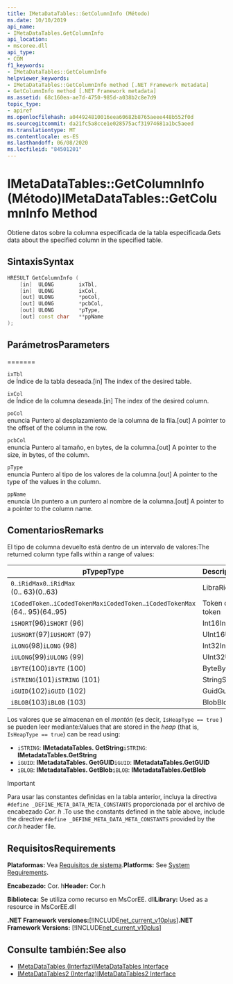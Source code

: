 ```yaml
---
title: IMetaDataTables::GetColumnInfo (Método)
ms.date: 10/10/2019
api_name:
- IMetaDataTables.GetColumnInfo
api_location:
- mscoree.dll
api_type:
- COM
f1_keywords:
- IMetaDataTables::GetColumnInfo
helpviewer_keywords:
- IMetaDataTables::GetColumnInfo method [.NET Framework metadata]
- GetColumnInfo method [.NET Framework metadata]
ms.assetid: 68c160ea-ae7d-4750-985d-a038b2c8e7d9
topic_type:
- apiref
ms.openlocfilehash: a044924810016eea60682b8765aeee448b552f0d
ms.sourcegitcommit: da21fc5a8cce1e028575acf31974681a1bc5aeed
ms.translationtype: MT
ms.contentlocale: es-ES
ms.lasthandoff: 06/08/2020
ms.locfileid: "84501201"
---
```

# <a name="imetadatatablesgetcolumninfo-method"></a><span data-ttu-id="3a9b8-102">IMetaDataTables::GetColumnInfo (Método)</span><span class="sxs-lookup"><span data-stu-id="3a9b8-102">IMetaDataTables::GetColumnInfo Method</span></span>
<span data-ttu-id="3a9b8-103">Obtiene datos sobre la columna especificada de la tabla especificada.</span><span class="sxs-lookup"><span data-stu-id="3a9b8-103">Gets data about the specified column in the specified table.</span></span>  
  
## <a name="syntax"></a><span data-ttu-id="3a9b8-104">Sintaxis</span><span class="sxs-lookup"><span data-stu-id="3a9b8-104">Syntax</span></span>  
  
```cpp  
HRESULT GetColumnInfo (
    [in]  ULONG        ixTbl,  
    [in]  ULONG        ixCol,  
    [out] ULONG        *poCol,  
    [out] ULONG        *pcbCol,  
    [out] ULONG        *pType,  
    [out] const char   **ppName  
);  
```  
  
## <a name="parameters"></a><span data-ttu-id="3a9b8-105">Parámetros</span><span class="sxs-lookup"><span data-stu-id="3a9b8-105">Parameters</span></span>
=======

 `ixTbl`  
 <span data-ttu-id="3a9b8-106">de Índice de la tabla deseada.</span><span class="sxs-lookup"><span data-stu-id="3a9b8-106">[in] The index of the desired table.</span></span>  
  
 `ixCol`  
 <span data-ttu-id="3a9b8-107">de Índice de la columna deseada.</span><span class="sxs-lookup"><span data-stu-id="3a9b8-107">[in] The index of the desired column.</span></span>  
  
 `poCol`  
 <span data-ttu-id="3a9b8-108">enuncia Puntero al desplazamiento de la columna de la fila.</span><span class="sxs-lookup"><span data-stu-id="3a9b8-108">[out] A pointer to the offset of the column in the row.</span></span>  
  
 `pcbCol`  
 <span data-ttu-id="3a9b8-109">enuncia Puntero al tamaño, en bytes, de la columna.</span><span class="sxs-lookup"><span data-stu-id="3a9b8-109">[out] A pointer to the size, in bytes, of the column.</span></span>  
  
 `pType`  
 <span data-ttu-id="3a9b8-110">enuncia Puntero al tipo de los valores de la columna.</span><span class="sxs-lookup"><span data-stu-id="3a9b8-110">[out] A pointer to the type of the values in the column.</span></span>  
  
 `ppName`  
 <span data-ttu-id="3a9b8-111">enuncia Un puntero a un puntero al nombre de la columna.</span><span class="sxs-lookup"><span data-stu-id="3a9b8-111">[out] A pointer to a pointer to the column name.</span></span>  

## <a name="remarks"></a><span data-ttu-id="3a9b8-112">Comentarios</span><span class="sxs-lookup"><span data-stu-id="3a9b8-112">Remarks</span></span>

<span data-ttu-id="3a9b8-113">El tipo de columna devuelto está dentro de un intervalo de valores:</span><span class="sxs-lookup"><span data-stu-id="3a9b8-113">The returned column type falls within a range of values:</span></span>

| <span data-ttu-id="3a9b8-114">pType</span><span class="sxs-lookup"><span data-stu-id="3a9b8-114">pType</span></span>                    | <span data-ttu-id="3a9b8-115">Description</span><span class="sxs-lookup"><span data-stu-id="3a9b8-115">Description</span></span>   | <span data-ttu-id="3a9b8-116">Función auxiliar</span><span class="sxs-lookup"><span data-stu-id="3a9b8-116">Helper function</span></span>                   |
|--------------------------|---------------|-----------------------------------|
| <span data-ttu-id="3a9b8-117">`0`..`iRidMax`</span><span class="sxs-lookup"><span data-stu-id="3a9b8-117">`0`..`iRidMax`</span></span><br><span data-ttu-id="3a9b8-118">(0.. 63)</span><span class="sxs-lookup"><span data-stu-id="3a9b8-118">(0..63)</span></span>   | <span data-ttu-id="3a9b8-119">Libra</span><span class="sxs-lookup"><span data-stu-id="3a9b8-119">Rid</span></span>           | <span data-ttu-id="3a9b8-120">**IsRidType**</span><span class="sxs-lookup"><span data-stu-id="3a9b8-120">**IsRidType**</span></span><br><span data-ttu-id="3a9b8-121">**IsRidOrToken**</span><span class="sxs-lookup"><span data-stu-id="3a9b8-121">**IsRidOrToken**</span></span> |
| <span data-ttu-id="3a9b8-122">`iCodedToken`..`iCodedTokenMax`</span><span class="sxs-lookup"><span data-stu-id="3a9b8-122">`iCodedToken`..`iCodedTokenMax`</span></span><br><span data-ttu-id="3a9b8-123">(64.. 95)</span><span class="sxs-lookup"><span data-stu-id="3a9b8-123">(64..95)</span></span> | <span data-ttu-id="3a9b8-124">Token codificado</span><span class="sxs-lookup"><span data-stu-id="3a9b8-124">Coded token</span></span> | <span data-ttu-id="3a9b8-125">**IsCodedTokenType**</span><span class="sxs-lookup"><span data-stu-id="3a9b8-125">**IsCodedTokenType**</span></span> <br><span data-ttu-id="3a9b8-126">**IsRidOrToken**</span><span class="sxs-lookup"><span data-stu-id="3a9b8-126">**IsRidOrToken**</span></span> |
| <span data-ttu-id="3a9b8-127">`iSHORT`(96)</span><span class="sxs-lookup"><span data-stu-id="3a9b8-127">`iSHORT` (96)</span></span>            | <span data-ttu-id="3a9b8-128">Int16</span><span class="sxs-lookup"><span data-stu-id="3a9b8-128">Int16</span></span>         | <span data-ttu-id="3a9b8-129">**IsFixedType**</span><span class="sxs-lookup"><span data-stu-id="3a9b8-129">**IsFixedType**</span></span>                   |
| <span data-ttu-id="3a9b8-130">`iUSHORT`(97)</span><span class="sxs-lookup"><span data-stu-id="3a9b8-130">`iUSHORT` (97)</span></span>           | <span data-ttu-id="3a9b8-131">UInt16</span><span class="sxs-lookup"><span data-stu-id="3a9b8-131">UInt16</span></span>        | <span data-ttu-id="3a9b8-132">**IsFixedType**</span><span class="sxs-lookup"><span data-stu-id="3a9b8-132">**IsFixedType**</span></span>                   |
| <span data-ttu-id="3a9b8-133">`iLONG`(98)</span><span class="sxs-lookup"><span data-stu-id="3a9b8-133">`iLONG` (98)</span></span>             | <span data-ttu-id="3a9b8-134">Int32</span><span class="sxs-lookup"><span data-stu-id="3a9b8-134">Int32</span></span>         | <span data-ttu-id="3a9b8-135">**IsFixedType**</span><span class="sxs-lookup"><span data-stu-id="3a9b8-135">**IsFixedType**</span></span>                   |
| <span data-ttu-id="3a9b8-136">`iULONG`(99)</span><span class="sxs-lookup"><span data-stu-id="3a9b8-136">`iULONG` (99)</span></span>            | <span data-ttu-id="3a9b8-137">UInt32</span><span class="sxs-lookup"><span data-stu-id="3a9b8-137">UInt32</span></span>        | <span data-ttu-id="3a9b8-138">**IsFixedType**</span><span class="sxs-lookup"><span data-stu-id="3a9b8-138">**IsFixedType**</span></span>                   |
| <span data-ttu-id="3a9b8-139">`iBYTE`(100)</span><span class="sxs-lookup"><span data-stu-id="3a9b8-139">`iBYTE` (100)</span></span>            | <span data-ttu-id="3a9b8-140">Byte</span><span class="sxs-lookup"><span data-stu-id="3a9b8-140">Byte</span></span>          | <span data-ttu-id="3a9b8-141">**IsFixedType**</span><span class="sxs-lookup"><span data-stu-id="3a9b8-141">**IsFixedType**</span></span>                   |
| <span data-ttu-id="3a9b8-142">`iSTRING`(101)</span><span class="sxs-lookup"><span data-stu-id="3a9b8-142">`iSTRING` (101)</span></span>          | <span data-ttu-id="3a9b8-143">String</span><span class="sxs-lookup"><span data-stu-id="3a9b8-143">String</span></span>        | <span data-ttu-id="3a9b8-144">**IsHeapType**</span><span class="sxs-lookup"><span data-stu-id="3a9b8-144">**IsHeapType**</span></span>                    |
| <span data-ttu-id="3a9b8-145">`iGUID`(102)</span><span class="sxs-lookup"><span data-stu-id="3a9b8-145">`iGUID` (102)</span></span>            | <span data-ttu-id="3a9b8-146">Guid</span><span class="sxs-lookup"><span data-stu-id="3a9b8-146">Guid</span></span>          | <span data-ttu-id="3a9b8-147">**IsHeapType**</span><span class="sxs-lookup"><span data-stu-id="3a9b8-147">**IsHeapType**</span></span>                    |
| <span data-ttu-id="3a9b8-148">`iBLOB`(103)</span><span class="sxs-lookup"><span data-stu-id="3a9b8-148">`iBLOB` (103)</span></span>            | <span data-ttu-id="3a9b8-149">Blob</span><span class="sxs-lookup"><span data-stu-id="3a9b8-149">Blob</span></span>          | <span data-ttu-id="3a9b8-150">**IsHeapType**</span><span class="sxs-lookup"><span data-stu-id="3a9b8-150">**IsHeapType**</span></span>                    |

<span data-ttu-id="3a9b8-151">Los valores que se almacenan en el *montón* (es decir, `IsHeapType == true` ) se pueden leer mediante:</span><span class="sxs-lookup"><span data-stu-id="3a9b8-151">Values that are stored in the *heap* (that is, `IsHeapType == true`) can be read using:</span></span>

- <span data-ttu-id="3a9b8-152">`iSTRING`: **IMetadataTables. GetString**</span><span class="sxs-lookup"><span data-stu-id="3a9b8-152">`iSTRING`: **IMetadataTables.GetString**</span></span>
- <span data-ttu-id="3a9b8-153">`iGUID`: **IMetadataTables. GetGUID**</span><span class="sxs-lookup"><span data-stu-id="3a9b8-153">`iGUID`: **IMetadataTables.GetGUID**</span></span>
- <span data-ttu-id="3a9b8-154">`iBLOB`: **IMetadataTables. GetBlob**</span><span class="sxs-lookup"><span data-stu-id="3a9b8-154">`iBLOB`: **IMetadataTables.GetBlob**</span></span>

> [!IMPORTANT]
> <span data-ttu-id="3a9b8-155">Para usar las constantes definidas en la tabla anterior, incluya la directiva `#define _DEFINE_META_DATA_META_CONSTANTS` proporcionada por el archivo de encabezado *Cor. h* .</span><span class="sxs-lookup"><span data-stu-id="3a9b8-155">To use the constants defined in the table above, include the directive `#define _DEFINE_META_DATA_META_CONSTANTS` provided by the *cor.h* header file.</span></span>

## <a name="requirements"></a><span data-ttu-id="3a9b8-156">Requisitos</span><span class="sxs-lookup"><span data-stu-id="3a9b8-156">Requirements</span></span>  
 <span data-ttu-id="3a9b8-157">**Plataformas:** Vea [Requisitos de sistema](../../get-started/system-requirements.md).</span><span class="sxs-lookup"><span data-stu-id="3a9b8-157">**Platforms:** See [System Requirements](../../get-started/system-requirements.md).</span></span>  
  
 <span data-ttu-id="3a9b8-158">**Encabezado:** Cor. h</span><span class="sxs-lookup"><span data-stu-id="3a9b8-158">**Header:** Cor.h</span></span>  
  
 <span data-ttu-id="3a9b8-159">**Biblioteca:** Se utiliza como recurso en MsCorEE. dll</span><span class="sxs-lookup"><span data-stu-id="3a9b8-159">**Library:** Used as a resource in MsCorEE.dll</span></span>  
  
 <span data-ttu-id="3a9b8-160">**.NET Framework versiones:**[!INCLUDE[net_current_v10plus](../../../../includes/net-current-v10plus-md.md)]</span><span class="sxs-lookup"><span data-stu-id="3a9b8-160">**.NET Framework Versions:** [!INCLUDE[net_current_v10plus](../../../../includes/net-current-v10plus-md.md)]</span></span>  
  
## <a name="see-also"></a><span data-ttu-id="3a9b8-161">Consulte también:</span><span class="sxs-lookup"><span data-stu-id="3a9b8-161">See also</span></span>

- [<span data-ttu-id="3a9b8-162">IMetaDataTables (Interfaz)</span><span class="sxs-lookup"><span data-stu-id="3a9b8-162">IMetaDataTables Interface</span></span>](imetadatatables-interface.md)
- [<span data-ttu-id="3a9b8-163">IMetaDataTables2 (Interfaz)</span><span class="sxs-lookup"><span data-stu-id="3a9b8-163">IMetaDataTables2 Interface</span></span>](imetadatatables2-interface.md)
